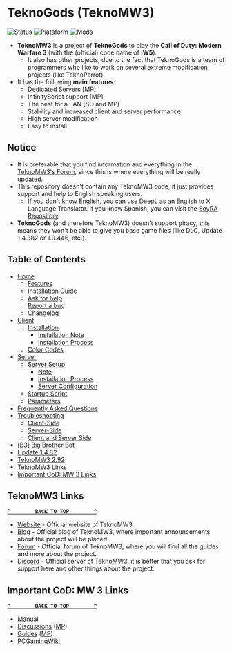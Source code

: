 # TeknoGods (TeknoMW3)
![Status](https://img.shields.io/badge/Status-Online-success?style=flat-square&logo=statuspage&logoColor=fff&labelColor=000) ![Plataform](https://img.shields.io/badge/Platform-Windows%20%7C%20Linux-orange?style=flat-square&logo=windows&logoColor=fff&labelColor=000) ![Mods](https://img.shields.io/badge/Mods-InfinityScript%20(C%23)-blue?style=flat-square&logo=atom&logoColor=fff&labelColor=000)
- **TeknoMW3** is a project of **TeknoGods** to play the **Call of Duty: Modern Warfare 3** (with the (official) code name of **IW5**).
  - It also has other projects, due to the fact that TeknoGods is a team of programmers who like to work on several extreme modification projects (like TeknoParrot).
- It has the following **main features**:
  - Dedicated Servers [MP]
  - InfinityScript support [MP]
  - The best for a LAN [SO and MP]
  - Stability and increased client and server performance
  - High server modification
  - Easy to install

## Notice
- It is preferable that you find information and everything in the [TeknoMW3's Forum](#teknomw3-links), since this is where everything will be really updated.
- This repository doesn't contain any TeknoMW3 code, it just provides support and help to English speaking users.
  - If you don't know English, you can use [DeepL](https://www.deepl.com/translator) as an English to X Language Translator. If you know Spanish, you can visit the [SoyRA Repository](https://github.com/SoyRA/TeknoMW3).
- **TeknoGods** (and therefore TeknoMW3) doesn't support piracy, this means they won't be able to give you base game files (like DLC, Update 1.4.382 or 1.9.446, etc.).

## Table of Contents
- [Home](../../wiki)
  - [Features](../../wiki#features)
  - [Installation Guide](../../wiki#teknomw3-installation-guide)
  - [Ask for help](../../wiki#ask-for-help)
  - [Report a bug](../../wiki#report-a-bug)
  - [Changelog](../../wiki#changelog)
- [Client](../../wiki/Client)
  - [Installation](../../wiki/Client#installation)
    - [Installation Note](../../wiki/Client#note)
    - [Installation Process](../../wiki/Client#installation-process)
  - [Color Codes](../../wiki/Client#color-codes)
- [Server](../../wiki/Server)
  - [Server Setup](../../wiki/Server#setup-for-server)
    - [Note](../../wiki/Server#note)
    - [Installation Process](../../wiki/Server#installation-process)
    - [Server Configuration](../../wiki/Server#server-configuration)
  - [Startup Script](../../wiki/Server#startup-script)
  - [Parameters](../../wiki/Server#parameters)
- [Frequently Asked Questions](../../wiki/Frequently-Asked-Questions)
- [Troubleshooting](../../wiki/Troubleshooting)
  - [Client-Side](../../wiki/Troubleshooting#client-side)
  - [Server-Side](../../wiki/Troubleshooting#server-side)
  - [Client and Server Side](../../wiki/Troubleshooting#client-and-server-side)
- [[B3] Big Brother Bot](../../wiki/Big-Brother-Bot-Setup)
- [Update 1.4.82](../../wiki/Update-1.4.382)
- [TeknoMW3 2.92](../../wiki/TekonMW3-2.92)
- [TeknoMW3 Links](#teknomw3-links)
- [Important CoD: MW 3 Links](#important-cod-mw-3-links)

## TeknoMW3 Links
**[`^        BACK TO TOP        ^`](#table-of-contents)**
- [Website](https://www.teknomw3.pw/) - Official website of TeknoMW3.
- [Blog](https://www.teknomw3.pw/blog/) - Official blog of TeknoMW3, where important announcements about the project will be placed.
- [Forum](https://forum.teknomw3.pw/) - Official forum of TeknoMW3, where you will find all the guides and more about the project.
- [Discord](https://discord.gg/7Wxn85M) - Official server of TeknoMW3, it is better that you ask for support here and other things about the project.

## Important CoD: MW 3 Links
**[`^        BACK TO TOP        ^`](#table-of-contents)**
- [Manual](https://store.steampowered.com/manual/115300/)
- [Discussions](https://steamcommunity.com/app/42680/discussions/) ([MP](https://steamcommunity.com/app/42690/discussions/))
- [Guides](https://steamcommunity.com/app/42680/guides/) ([MP](https://steamcommunity.com/app/42690/guides/))
- [PCGamingWiki](https://pcgamingwiki.com/wiki/Call_of_Duty:_Modern_Warfare_3)
